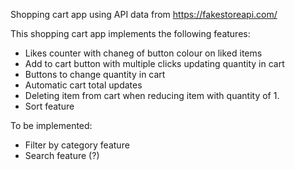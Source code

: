 Shopping cart app using API data from https://fakestoreapi.com/

This shopping cart app implements the following features:
- Likes counter with chaneg of button colour on liked items
- Add to cart button with multiple clicks updating quantity in cart
- Buttons to change quantity in cart
- Automatic cart total updates
- Deleting item from cart when reducing item with quantity of 1.
- Sort feature

To be implemented: 
- Filter by category feature
- Search feature (?)